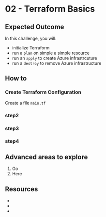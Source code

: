 # 02 - Terraform Basics

## Expected Outcome

In this challenge, you will:
- initialize Terraform
- run a `plan` on simple a simple resource
- run an `apply` to create Azure infrastrcuture
- run a `destroy` to remove Azure infrastructure

## How to

### Create Terraform Configuration

Create a file `main.tf`


### step2


### step3


### step4


## Advanced areas to explore

1. Go
1. Here

## Resources

- []()
- []()
- []()
